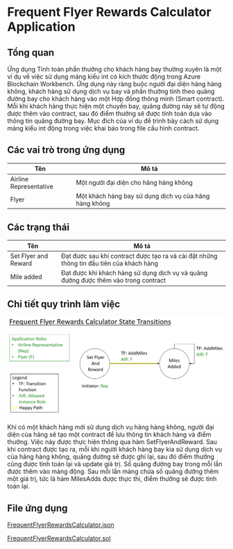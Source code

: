 # Frequent Flyer Rewards Calculator Application

## Tổng quan

Ứng dụng Tính toán phần thưởng cho khách hàng bay thường xuyên là một ví dụ về việc sử dụng mảng kiểu int có kích thước động trong Azure Blockchain Workbench. Ứng dụng này ràng buộc người đại diện hãng hàng không, khách hàng sử dụng dịch vụ bay và phần thưởng tính theo quãng đường bay cho  khách hàng vào một Hợp đồng thông minh (Smart contract). Mỗi khi khách hàng thực hiện một chuyến bay, quãng đường này sẽ tự động được thêm vào contract, sau đó điểm thưởng sẽ được tính toán dựa vào thông tin quãng đường bay. Mục đích của ví dụ để trình bày cách sử dụng mảng kiểu int động trong việc khai báo trong file cấu hình contract.

## Các vai trò trong ứng dụng 

| Tên                    | Mô tả                                                  |
| ---------------------- | ------------------------------------------------------ |
| Airline Representative | Một người đại diện cho hãng hàng không                 |
| Flyer                  | Một khách hàng bay sử dụng dịch vụ của hãng hàng không |

## Các trạng thái

| Tên                  | Mô tả                                                        |
| -------------------- | ------------------------------------------------------------ |
| Set Flyer and Reward | Đạt được sau khi contract được tạo ra và cài đặt những thông tin đầu tiên của khách hàng |
| Mile added           | Đạt được khi khách hàng sử dụng dịch vụ và quãng đường được thêm vào trong contract |

## Chi tiết quy trình làm việc

![FrequentFlyerRewardsCalculator.PNG](https://raw.githubusercontent.com/Azure-Samples/blockchain/master/blockchain-workbench/application-and-smart-contract-samples/frequent-flyer-rewards-calculator/media/FrequentFlyerRewardsCalculator.PNG)

Khi có một khách hàng mới sử dụng dịch vụ hãng hàng không, người đại diện của hãng sẽ tạo một contract để lưu thông tin khách hàng và điểm thưởng. Việc này được thực hiện thông qua hàm SetFlyerAndReward. Sau khi contract được tạo ra, mỗi khi người khách hàng bay kia sử dụng dịch vụ của hãng hàng không, quãng đường sẽ được ghi lại, sau đó điểm thưởng cũng được tính toán lại và update giá trị. Số quãng đường bay trong mỗi lần được thêm vào mảng động. Sau mỗi lần mảng chứa số quãng đưởng thêm một giá trị, tức là hàm MilesAdds được thực thi, điểm thưởng sẽ được tính toán lại.

## File ứng dụng

[FrequentFlyerRewardsCalculator.json](https://github.com/Azure-Samples/blockchain/blob/master/blockchain-workbench/application-and-smart-contract-samples/frequent-flyer-rewards-calculator/ethereum/FrequentFlyerRewardsCalculator.json)

[FrequentFlyerRewardsCalculator.sol](https://github.com/Azure-Samples/blockchain/blob/master/blockchain-workbench/application-and-smart-contract-samples/frequent-flyer-rewards-calculator/ethereum/FrequentFlyerRewardsCalculator.sol)

